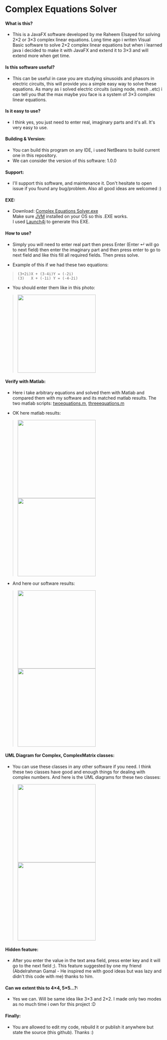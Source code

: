 # Complex Equations Solver

####  What is this?

- This is a JavaFX software developed by me Raheem Elsayed for solving 2×2 or 3×3 complex linear equations. Long time ago i writen Visual Basic software to solve 2×2 complex linear equations but when i learned java i decided to make it with JavaFX and extend it to 3×3 and will extend more when get time.

####  Is this software useful?

- This can be useful in case you are studying sinusoids and phasors in electric circuits, this will provide you a simple easy way to solve these equations. As many as i solved electric circuits (using node, mesh ..etc) i can tell you that the max maybe you face is a system of 3×3 complex linear equations.

####  Is it easy to use?

- I think yes, you just need to enter real, imaginary parts and it's all. It's very easy to use.

#### Building & Version:

- You can build this program on any IDE, i used NetBeans to build current one in this repository.
- We can consider the version of this software: 1.0.0

#### Support:

- I'll support this software, and maintenance it. Don't hesitate to open issue if you found any bug/problem. Also all good ideas are welcomed :)

#### EXE:

- Download: [Complex Equations Solver.exe](https://www.dropbox.com/s/vowvjlp3wyyvprd/Complex%20Equations%20Solver.exe?dl=1 "Complex Equations Solver.exe")\
Make sure [JVM](https://www.java.com/en/download/manual.jsp/ "JVM") installed on your OS so this .EXE works.\
I used [Launch4j](https://sourceforge.net/projects/launch4j/ "Launch4j") to generate this EXE.

#### How to use?

- Simply you will need to enter real part then press Enter (Enter ↵ will go to next field) then enter the imaginary part and then press enter to go to next field and like this fill all required fields. Then press solve.

- Example of this if we had these two equations:
> `(3+2i)X + (3-4i)Y = (-2i)`\
> `(3)   X + (-1i) Y = (-4-2i)`

- You should enter them like in this photo:
> <img src="https://www.gulf-up.com/i/00071/walmpaevrire.png" width="250">

#### Verify with Matlab:

- Here i take arbitrary equations and solved them with Matlab and compared them with my software and its matched matlab results.
The two matlab scripts: [twoequations.m](https://www.dropbox.com/s/qr8qtyzduluagpy/twoequations.m?dl=1 "twoequations.m"), [threeequations.m](https://www.dropbox.com/s/26ta0ajwukw16u0/threeequations.m?dl=1 "threeequations.m")

- OK here matlab results:
> <img src="https://www.gulf-up.com/i/00071/dytfu6fvex22.png" width="250">
> <img src="https://www.gulf-up.com/i/00071/vqhvhj6s3igd.png" width="250">

- And here our software results:
> <img src="https://www.gulf-up.com/i/00071/fjs8vcuf3b6q.png" width="250">
> <img src="https://www.gulf-up.com/i/00071/0em2pfjjhvvk.png" width="250">

#### UML Diagram for Complex, ComplexMatrix classes:

- You can use these classes in any other software if you need. I think these two classes have good and enough things for dealing with complex numbers. And here is the UML diagrams for these two classes:
> <img src="https://www.gulf-up.com/i/00071/j15hhhi944h6.png" width="250">
> <img src="https://www.gulf-up.com/i/00071/jtut96tqurhw.png" width="250">

#### Hidden feature:

- After you enter the value in the text area field, press enter key and it will go to the next field ;). This feature suggested by one my friend (Abdelrahman Gamal - He inspired me with good ideas but was lazy and didn't this code with me) thanks to him.

#### Can we extent this to 4×4, 5×5...?:

- Yes we can. Will be same idea like 3×3 and 2×2. I made only two modes as no much time i own for this project :D

#### Finally:

- You are allowed to edit my code, rebuild it or publish it anywhere but state the source (this github). Thanks :)
